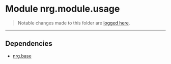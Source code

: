 # Module nrg.module.usage

> Notable changes made to this folder are [logged here](doc/CHANGELOG.md).

***
## Dependencies
* [nrg.base](../../../../../ZEBASE/src/nrg/base/README.md)
